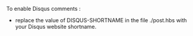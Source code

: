 To enable Disqus comments : 

- replace the value of DISQUS-SHORTNAME in the file ./post.hbs with your Disqus website shortname.
